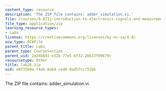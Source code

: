 ```yaml
---
content_type: resource
description: 'The ZIP file contains: adder_simulation.vi.'
file: /courses/6-071j-introduction-to-electronics-signals-and-measurement-spring-2006/e8f35b0af4ab8ab4ce480ad57cc752bb_lab26.zip
file_type: application/zip
learning_resource_types:
- Labs
license: https://creativecommons.org/licenses/by-nc-sa/4.0/
ocw_type: OCWFile
parent_title: Labs
parent_type: CourseSection
parent_uid: 2a24b641-e32b-77e5-bf32-2bb33f09679c
resourcetype: Other
title: lab26.zip
uid: e8f35b0a-f4ab-8ab4-ce48-0ad57cc752bb
---
```

The ZIP file contains: adder_simulation.vi.